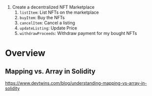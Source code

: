 1. Create a decentralized NFT Marketplace
    1. `listItem`: List NFTs on the marketplace
    2. `buyItem`: Buy the NFTs
    3. `cancelItem`: Cancel a listing
    4. `updateListing`: Update Price
    5. `withdrawProceeds`: Withdraw payment for my bought NFTs

# Overview
## Mapping vs. Array in Solidity
https://www.devtwins.com/blog/understanding-mapping-vs-array-in-solidity